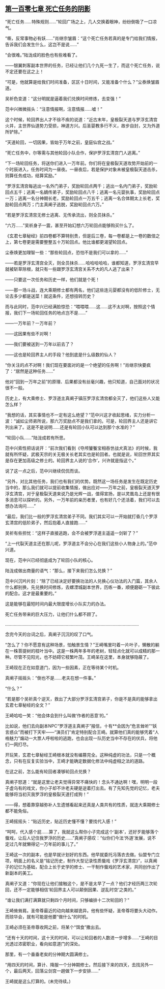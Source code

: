 ## [第一百零七章 死亡任务的阴影](https://www.xxbiquge.com/11_11207/9086699.html)


  “死亡任务……特殊规则……”轮回广场之上，几人交换着眼神，纷纷倒吸了一口凉气。

  “嘶，反常事物必有妖……”肖继宗皱眉：“这个死亡任务若真的是专门给我们情报，告诉我们会发生什么，这岂不是说……”

  “会很难。”陆泷成的脸色也有些难看了。

  ——银翼刺客副本世界的任务，已经让他们几个九死一生了，而这个死亡任务，说不定还要在这之上！

  “可是，他就算是给我们时间准备，区区十日时间，又能准备个什么？”尘泰焕皱眉道。

  吴祈色变道：“这分明就是逼着我们兑换时间修炼，去变强！”

  范中兴微微摇头：“注意情报啊，注意情报……嘘！”

  这个时候，轮回界出人才不徐不疾的说道：“近古末年，皇极裂天道与罗浮玄清宫火并，主世界仙道势力受损，神道方兴。后圣婴教多行不义，故步自封，又为外道所铲除。”

  “天道轮回，一切因果，皆始于万年之前，皇庭仙宫之战。”

  “死亡任务中，尔等需与其他轮回小队合作，保护罗浮玄清宫门人逃离。”

  “下一场轮回任务，将送你们进入一万年前。你们将在皇极裂天道攻势开始前的一个时辰进入，任务时间为一昼夜。一昼夜后，若是保护对象未被皇极裂天道击杀，则算任务成功，结算奖励。”

  “罗浮玄清宫每逃出一名外门弟子，奖励轮回点两千；逃出一名内门弟子，奖励轮回点五千；逃离一名嫡传弟子，奖励轮回点八千；逃离一名元婴执事，奖励轮回点一万；逃离一名分神期长老，奖励轮回点一万五千；逃离一名合体期太上长老，奖励轮回点两万；门主真阐子逃脱，奖励轮回点六万。”

  “若是罗浮玄清宫无修士逃离、无传承流出，则全员抹杀。”

  “六万……”吴祈身子一震，甚至开始幻想六万轮回点能够购买什么了。

  《玄君七章秘经》前四卷都不算特别贵，但是后三卷，每一卷都是上一卷的数倍之上，第七卷更是需要整整五十万轮回点。他比谁都更渴望轮回点。

  尘泰焕更加理智一些：“那些轮回点，恐怕不是我们可以拿的……”

  ——若是罗浮玄清宫全灭，则全员抹杀……哈哈哈哈哈，谁都知道，罗浮玄清宫早就被斩草除根，就只有一些跟罗浮玄清宫关系不大的凡人逃了出来？

  ——只要这一次任务和历史一样，他们就是个死！

  ——那一场斗战，连大乘期修士都有两名，他们这些连元婴都没有的低阶修士，无论去多少都是送菜！就这条件，还想扭转历史？

  而与此同时，范中兴已经满脸惊恐：“喂喂喂……这……这不太对啊，按照这个情报，我们下一场轮回任务的地点岂不是……”

  ——一万年前？一万年前？

  ——这因果有些不对啊！

  ——我们要被送到一万年以前去了？

  ——这也是轮回界主人的手段？他到底是什么级数的仙人？

  “你关注的点不对啊！我们现在要面对的是一个绝望的任务啊！”肖继宗快要疯了：“居然是这种任务……”

  他对“回到一万年之前”的原理、后果都没有丝毫兴趣，他只知道，自己面对的状况很不一般。

  历史上，有大乘修士、罗浮道主真阐子镇压罗浮玄清宫都全灭了，他们这些人又能怎么样？

  “我想的话，其实事情也不一定有这么绝望？”范中兴这才收起思绪，实力分析一波：“诚如尘师弟所说，那六万奖励点不是我们拿的。可是，轮回界主人还是讲它列出来了。这是不是说明……还是有轮回小队可以达到那个水准的？”

  “轮回小队……”陆泷成若有所思。

  范中兴索性把话说开：“前次我们看到《夺颅饕餮宝相吞世战犬真法》的时候，我就有所怀疑，武极天宗的关无极关长老其实也是轮回者。也就是说，轮回世界其实是存在更加高级之修士的。轮回界主人说的‘合作’，兴许就是指这个。”

  说了这一点之后，范中兴继续侃侃而谈。

  “另外，对比其他任务，我们也有我们的优势。既然这一场任务是发生在既定历史当中的，那么我们就可以提前收集情报，做出应对——万年之前，皇极裂天道灭罗浮玄清宫，对于皇极裂天道来说乃是光辉一战，值得宣扬，是以灵凰岛上还是有很多消息可以探听的。另外，一万年前的亲历者里，也有好几个还活着，我们可以去想办法询问……”

  “最后，我们比一般的罗浮玄清宫弟子不同。我们其实可以一开始就打昏几个罗浮玄清宫的低阶弟子，然后抱着人直接跑……”

  吴祈有些担忧：“这样子直接逃跑，会不会被罗浮道主遥遥一剑斩了？”

  “上一代裂天道主还在那儿呢，罗浮道主不会分心在我们这些小人物身上的。”范中兴道。

  现在，范中兴已经彻底成为了轮回小队的核心。

  陆泷成做出商量的语气：“那么，接下来我们怎么兑换？”

  范中兴沉吟片刻：“除了已经决定好要换功法的人兑换心仪功法的入门篇，其余人什么都别换，先兑换时间修炼，去螺湮城副本世界，历练一番，顺便磨砺一下彼此的配合。这才是最重要的。”

  这是能够在最短时间内最大限度增长小队实力的办法。

  死亡任务带来的巨大压力，让他们什么都不顾了。

  ………………………………………………………………………………………………

  念完今天的台词之后，真阐子沉沉的叹了口气。

  “怎么了？你不愿意有这种场景，怕触景生情？”王崎嘴里叼着一片叶子，懒散的躺在一株菩提树的枝叶当中。这是一株两年多年的老树，轻轻点化就可以成精的那一种。尽管不见阳光，也不妨碍它枝繁叶茂。王崎呆在这里，本身就够隐蔽了。

  王崎现在正在如意道门，因为一些因素，正在等待某个时机。

  真阐子摇摇头：“倒也不是……老夫在想一件事。”

  “什么？”

  “若是那个吴祈真个逆天，救出了大部分罗浮玄清宫弟子，你是不是真的能够拿出玄君七章秘经的全文？”

  王崎哈哈一笑：“他会体会到什么叫做‘作者的恶意’的。”

  比如说，他们去向副本NPC“罗浮道主真阐子”报信，十有**会因为“危言耸听”“妖言惑众”而被打下天牢——“演员们”肯定特别配合王崎。就算他们真的能够凭着“人格魅力”煽动一大票人呼啦啦的逃跑，也会出现一队历史当中不存在的伏兵，将他们一网打尽。

  开玩笑，玄君七章秘经王崎根本就没有编篡完全。这种纯虚的功法，只是一个概念，只有在反复实验当中，王崎才能确定数据化修法中纯虚相之法的道路。

  在这之前，怎么能有轮回者凑够轮回点兑换？

  真阐子怒道：“就是这里让老夫觉得异常不痛快的！念头不通达啊！嘿，明明一段子虚乌有的戏文，你小子却不许老夫硬是逆着打出去。有了先知先觉的记忆，老夫能够将当初灭我罗浮的皇极裂天道打成狗！”

  ——得，想着靠穿越弥补人生遗憾看起来还真是人类共有的性质，就连大乘期修士都不能免俗。

  王崎摇摇头：“贴近历史，贴近历史懂不懂？要找代入感！”

  “呵呵，代入感个屁……算了，我就这么帮你小子完成这个‘副本’，还好歹能够落个蜃戏，让后人记住我罗浮的历史……”真阐子感叹：“似你们今法‘外道’发展，说不定过几年就懒得记一万年前的事儿了。”

  王崎这一次的副本，也是早就计划好的东西。他早就委托冯落衣去做。仙盟专门立项，明面上的名义是“铭记历史，制作大型记录性质蜃戏《罗浮玄清宫》”，以真阐子的记忆为基础，配合上长于史学的修士、一干制作蜃戏的艺术家，共同创作出了新副本的美工。

  真阐子又道：“你现在让他们接触这个，是不是太早了一点？他们才经历两三次轮回，还不一定能够相信‘轮回界主人可以颠倒因果、逆乱时空’之类的。”

  “谁让我们满打满算就只剩四个月时间，只够编排十二次轮回的？”

  王崎耸耸肩。圣帝尊最近的动向越来越诡异。他有些怀疑，圣帝尊将要头大动作。而琼华会，就有可能是他要“做什么”的时机。

  王崎必须在圣帝尊收网之前，将某个“饵食”撒出去。

  “还有十天的时间，这十天的时间，可以让轮回者的人数进一步增多……”王崎的目光透过浓密职业，看向如意道门的深处。

  那里，有一个垂垂老矣的分神期大圆满修士。

  “用四天的时间，算计、降服一个分神期修士。然后接下来的四天，去找另外一个，最后两天，回落尘剑宫一趟做下一步安排……”

  王崎就是这么打算的。(未完待续。)
